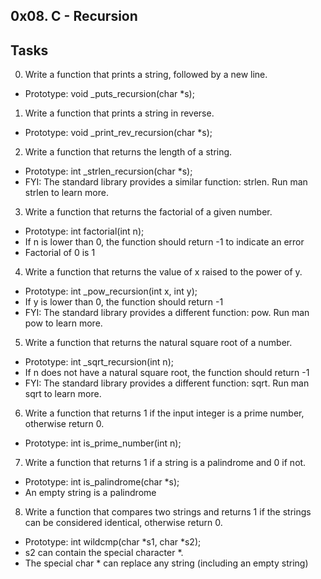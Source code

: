 ## 0x08. C - Recursion
## Tasks
0. Write a function that prints a string, followed by a new line.
  - Prototype: void _puts_recursion(char *s);

1. Write a function that prints a string in reverse.
  - Prototype: void _print_rev_recursion(char *s);

2. Write a function that returns the length of a string.
  - Prototype: int _strlen_recursion(char *s);
  - FYI: The standard library provides a similar function: strlen. Run man strlen to learn more.

3. Write a function that returns the factorial of a given number.
  - Prototype: int factorial(int n);
  - If n is lower than 0, the function should return -1 to indicate an error
  - Factorial of 0 is 1

4. Write a function that returns the value of x raised to the power of y.
  - Prototype: int _pow_recursion(int x, int y);
  - If y is lower than 0, the function should return -1
  - FYI: The standard library provides a different function: pow. Run man pow to learn more.

5. Write a function that returns the natural square root of a number.
  - Prototype: int _sqrt_recursion(int n);
  - If n does not have a natural square root, the function should return -1
  - FYI: The standard library provides a different function: sqrt. Run man sqrt to learn more.

6. Write a function that returns 1 if the input integer is a prime number, otherwise return 0.
  - Prototype: int is_prime_number(int n);

7. Write a function that returns 1 if a string is a palindrome and 0 if not.
  - Prototype: int is_palindrome(char *s);
  - An empty string is a palindrome

8. Write a function that compares two strings and returns 1 if the strings can be considered identical, otherwise return 0.
  - Prototype: int wildcmp(char *s1, char *s2);
  - s2 can contain the special character *.
  - The special char * can replace any string (including an empty string)


